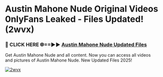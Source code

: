 # Austin Mahone Nude Original Videos 0nlyFans Leaked - Files Updated! (2wvx)

<h3>🔴 CLICK HERE 🌐==►► <a href="https://tinyurl.com/yc6ubb5a" rel="nofollow">Austin Mahone Nude Updated Files</a></h3>

Get Austin Mahone Nude and all content. Now you can access all videos and pictures of Austin Mahone Nude. New Updated Files 2025!

[![2wvx](https://i.imgur.com/7eu0CRL.gif)](https://tinyurl.com/yc6ubb5a)
